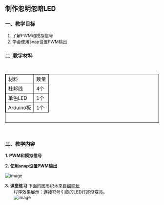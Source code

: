 ## 制作忽明忽暗LED
### 一、教学目标

1. 了解PWM和模拟信号
2. 学会使用snap设置PWM输出

### 二. 教学材料
<br>

<table border="1px" align="center" bordercolor="black" width="620px" height="160px">
    <tr align="left">
        <td>材料</td>
        <td>数量</td>
    </tr>
    <tr align="left">
        <td>杜邦线</td>
        <td>4个</td>
    </tr>
        <tr align="left">
        <td>单色LED</td>
        <td>1个</td>
    </tr>
    <tr align="left">
        <td>Arduino板</td>
        <td>1个</td>
    </tr>
</table>
<br>

### 三、教学内容
**1. PWM和模拟信号**

**2. 使用snap设置PWM输出**

![image](http://www.manykit.com/public/courseimg/2-3-1.png)

**3. 课堂练习**
下面的图形积木来自[编程玩](http://www.manykit.com/zeronerobot/#/snap?=161)<br>
&emsp;&emsp;程序效果展示：连接13号引脚的LED灯逐渐变亮。<br>
&emsp;&emsp;![image](http://www.manykit.com/public/courseimg/2-3-2.png)
